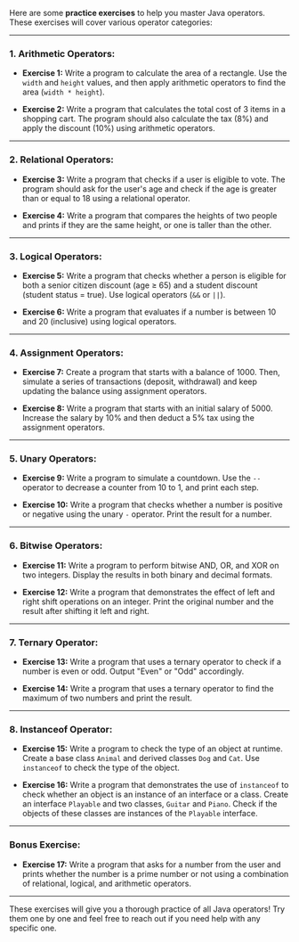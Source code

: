 Here are some **practice exercises** to help you master Java operators. These exercises will cover various operator categories:

---

### 1. **Arithmetic Operators:**

* **Exercise 1:** Write a program to calculate the area of a rectangle. Use the `width` and `height` values, and then apply arithmetic operators to find the area (`width * height`).

* **Exercise 2:** Write a program that calculates the total cost of 3 items in a shopping cart. The program should also calculate the tax (8%) and apply the discount (10%) using arithmetic operators.

---

### 2. **Relational Operators:**

* **Exercise 3:** Write a program that checks if a user is eligible to vote. The program should ask for the user's age and check if the age is greater than or equal to 18 using a relational operator.

* **Exercise 4:** Write a program that compares the heights of two people and prints if they are the same height, or one is taller than the other.

---

### 3. **Logical Operators:**

* **Exercise 5:** Write a program that checks whether a person is eligible for both a senior citizen discount (age ≥ 65) and a student discount (student status = true). Use logical operators (`&&` or `||`).

* **Exercise 6:** Write a program that evaluates if a number is between 10 and 20 (inclusive) using logical operators.

---

### 4. **Assignment Operators:**

* **Exercise 7:** Create a program that starts with a balance of 1000. Then, simulate a series of transactions (deposit, withdrawal) and keep updating the balance using assignment operators.

* **Exercise 8:** Write a program that starts with an initial salary of 5000. Increase the salary by 10% and then deduct a 5% tax using the assignment operators.

---

### 5. **Unary Operators:**

* **Exercise 9:** Write a program to simulate a countdown. Use the `--` operator to decrease a counter from 10 to 1, and print each step.

* **Exercise 10:** Write a program that checks whether a number is positive or negative using the unary `-` operator. Print the result for a number.

---

### 6. **Bitwise Operators:**

* **Exercise 11:** Write a program to perform bitwise AND, OR, and XOR on two integers. Display the results in both binary and decimal formats.

* **Exercise 12:** Write a program that demonstrates the effect of left and right shift operations on an integer. Print the original number and the result after shifting it left and right.

---

### 7. **Ternary Operator:**

* **Exercise 13:** Write a program that uses a ternary operator to check if a number is even or odd. Output "Even" or "Odd" accordingly.

* **Exercise 14:** Write a program that uses a ternary operator to find the maximum of two numbers and print the result.

---

### 8. **Instanceof Operator:**

* **Exercise 15:** Write a program to check the type of an object at runtime. Create a base class `Animal` and derived classes `Dog` and `Cat`. Use `instanceof` to check the type of the object.

* **Exercise 16:** Write a program that demonstrates the use of `instanceof` to check whether an object is an instance of an interface or a class. Create an interface `Playable` and two classes, `Guitar` and `Piano`. Check if the objects of these classes are instances of the `Playable` interface.

---

### Bonus Exercise:

* **Exercise 17:** Write a program that asks for a number from the user and prints whether the number is a prime number or not using a combination of relational, logical, and arithmetic operators.

---

These exercises will give you a thorough practice of all Java operators! Try them one by one and feel free to reach out if you need help with any specific one.
